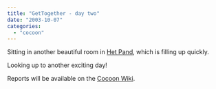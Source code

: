 ```yaml
---
title: "GetTogether - day two"
date: "2003-10-07"
categories: 
  - "cocoon"
---
```


Sitting in another beautiful room in [Het Pand](http://www.orixo.com/events/gt2003/venue.html), which is filling up quickly.

Looking up to another exciting day!

Reports will be available on the [Cocoon Wiki](http://wiki.cocoondev.org/Wiki.jsp?page=GetTogether2003Notes).
